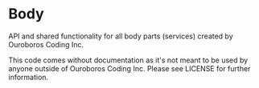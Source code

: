 # Body

API and shared functionality for all body parts (services) created by Ouroboros
Coding Inc.

This code comes without documentation as it's not meant to be used by anyone
outside of Ouroboros Coding Inc. Please see LICENSE for further information.
